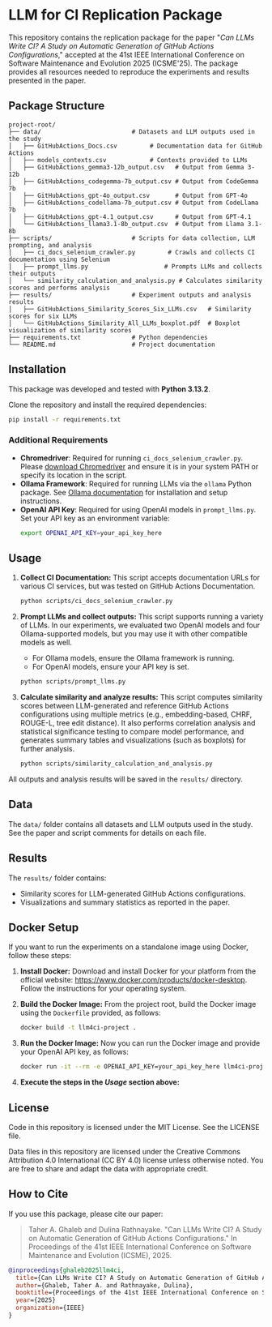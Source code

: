 # LLM for CI Replication Package


This repository contains the replication package for the paper "_Can LLMs Write CI? A Study on Automatic Generation of GitHub Actions Configurations_," accepted at the 41st IEEE International Conference on Software Maintenance and Evolution 2025 (ICSME'25). The package provides all resources needed to reproduce the experiments and results presented in the paper.


## Package Structure

```
project-root/
├── data/                         # Datasets and LLM outputs used in the study
│   ├── GitHubActions_Docs.csv         # Documentation data for GitHub Actions
│   ├── models_contexts.csv            # Contexts provided to LLMs
│   ├── GitHubActions_gemma3-12b_output.csv   # Output from Gemma 3-12b
│   ├── GitHubActions_codegemma-7b_output.csv # Output from CodeGemma 7b
│   ├── GitHubActions_gpt-4o_output.csv       # Output from GPT-4o
│   ├── GitHubActions_codellama-7b_output.csv # Output from CodeLlama 7b
│   ├── GitHubActions_gpt-4.1_output.csv      # Output from GPT-4.1
│   └── GitHubActions_llama3.1-8b_output.csv  # Output from Llama 3.1-8b
├── scripts/                      # Scripts for data collection, LLM prompting, and analysis
│   ├── ci_docs_selenium_crawler.py         # Crawls and collects CI documentation using Selenium
│   ├── prompt_llms.py                     # Prompts LLMs and collects their outputs
│   └── similarity_calculation_and_analysis.py # Calculates similarity scores and performs analysis
├── results/                      # Experiment outputs and analysis results
│   ├── GitHubActions_Similarity_Scores_Six_LLMs.csv   # Similarity scores for six LLMs
│   └── GitHubActions_Similarity_All_LLMs_boxplot.pdf  # Boxplot visualization of similarity scores
├── requirements.txt              # Python dependencies
└── README.md                     # Project documentation
```

## Installation


This package was developed and tested with **Python 3.13.2**.

Clone the repository and install the required dependencies:


```bash
pip install -r requirements.txt
```

### Additional Requirements

- **Chromedriver**: Required for running `ci_docs_selenium_crawler.py`. Please [download Chromedriver](https://chromedriver.chromium.org/downloads) and ensure it is in your system PATH or specify its location in the script.
- **Ollama Framework**: Required for running LLMs via the `ollama` Python package. See [Ollama documentation](https://ollama.com/) for installation and setup instructions.
- **OpenAI API Key**: Required for using OpenAI models in `prompt_llms.py`. Set your API key as an environment variable:
  ```bash
  export OPENAI_API_KEY=your_api_key_here
  ```

## Usage



1. **Collect CI Documentation:**
   This script accepts documentation URLs for various CI services, but was tested on GitHub Actions Documentation.
   ```bash
   python scripts/ci_docs_selenium_crawler.py
   ```


2. **Prompt LLMs and collect outputs:**
   This script supports running a variety of LLMs. In our experiments, we evaluated two OpenAI models and four Ollama-supported models, but you may use it with other compatible models as well.
   - For Ollama models, ensure the Ollama framework is running.
   - For OpenAI models, ensure your API key is set.
   ```bash
   python scripts/prompt_llms.py
   ```

3. **Calculate similarity and analyze results:**
   This script computes similarity scores between LLM-generated and reference GitHub Actions configurations using multiple metrics (e.g., embedding-based, CHRF, ROUGE-L, tree edit distance). It also performs correlation analysis and statistical significance testing to compare model performance, and generates summary tables and visualizations (such as boxplots) for further analysis.
   ```bash
   python scripts/similarity_calculation_and_analysis.py
   ```

All outputs and analysis results will be saved in the `results/` directory.

## Data

The `data/` folder contains all datasets and LLM outputs used in the study. See the paper and script comments for details on each file.

## Results

The `results/` folder contains:
- Similarity scores for LLM-generated GitHub Actions configurations.
- Visualizations and summary statistics as reported in the paper.


## Docker Setup

If you want to run the experiments on a standalone image using Docker, follow these steps:

1. **Install Docker:**
   Download and install Docker for your platform from the official website: https://www.docker.com/products/docker-desktop. Follow the instructions for your operating system.

2. **Build the Docker Image:**
   From the project root, build the Docker image using the `Dockerfile` provided, as follows:
   ```bash
   docker build -t llm4ci-project .
   ```

3. **Run the Docker Image:**
   Now you can run the Docker image and provide your OpenAI API key, as follows:
   ```bash
   docker run -it --rm -e OPENAI_API_KEY=your_api_key_here llm4ci-project
   ```

4. **Execute the steps in the _Usage_ section above:**


## License

Code in this repository is licensed under the MIT License. See the LICENSE file.

Data files in this repository are licensed under the Creative Commons Attribution 4.0 International (CC BY 4.0) license unless otherwise noted. You are free to share and adapt the data with appropriate credit.

## How to Cite

If you use this package, please cite our paper:

> Taher A. Ghaleb and Dulina Rathnayake. "Can LLMs Write CI? A Study on Automatic Generation of GitHub Actions Configurations." In Proceedings of the 41st IEEE International Conference on Software Maintenance and Evolution (ICSME), 2025.

```bibtex
@inproceedings{ghaleb2025llm4ci,
  title={Can LLMs Write CI? A Study on Automatic Generation of GitHub Actions Configurations},
  author={Ghaleb, Taher A. and Rathnayake, Dulina},
  booktitle={Proceedings of the 41st IEEE International Conference on Software Maintenance and Evolution (ICSME)},
  year={2025}
  organization={IEEE}
}
```